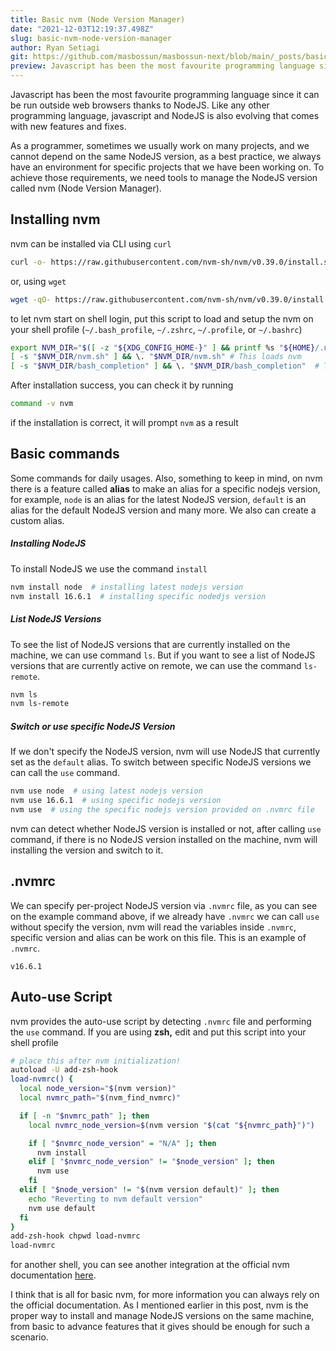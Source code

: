 ```yaml
---
title: Basic nvm (Node Version Manager)
date: "2021-12-03T12:19:37.498Z"
slug: basic-nvm-node-version-manager
author: Ryan Setiagi
git: https://github.com/masbossun/masbossun-next/blob/main/_posts/basic-nvm-node-version-manager.mdx
preview: Javascript has been the most favourite programming language since it can be run outside web browsers thanks to NodeJS. Like any other programming language, javascript and NodeJS is also evolving that comes with new features and fixes.
---
```


Javascript has been the most favourite programming language since it can be run outside web browsers thanks to NodeJS. Like any other programming language, javascript and NodeJS is also evolving that comes with new features and fixes.

As a programmer, sometimes we usually work on many projects, and we cannot depend on the same NodeJS version, as a best practice, we always have an environment for specific projects that we have been working on. To achieve those requirements, we need tools to manage the NodeJS version called nvm (Node Version Manager).

## Installing nvm

nvm can be installed via CLI using `curl`

```bash
curl -o- https://raw.githubusercontent.com/nvm-sh/nvm/v0.39.0/install.sh | bash
```

or, using `wget`

```bash
wget -qO- https://raw.githubusercontent.com/nvm-sh/nvm/v0.39.0/install.sh | bash
```

to let nvm start on shell login, put this script to load and setup the nvm on your shell profile (`~/.bash_profile`, `~/.zshrc`, `~/.profile`, or `~/.bashrc`)

```bash
export NVM_DIR="$([ -z "${XDG_CONFIG_HOME-}" ] && printf %s "${HOME}/.nvm" || printf %s "${XDG_CONFIG_HOME}/nvm")"
[ -s "$NVM_DIR/nvm.sh" ] && \. "$NVM_DIR/nvm.sh" # This loads nvm
[ -s "$NVM_DIR/bash_completion" ] && \. "$NVM_DIR/bash_completion"  # This loads nvm bash_completion
```

After installation success, you can check it by running

```bash
command -v nvm
```

if the installation is correct, it will prompt `nvm` as a result

## Basic commands

Some commands for daily usages. Also, something to keep in mind, on nvm there is a feature called **alias** to make an alias for a specific nodejs version, for example, `node` is an alias for the latest NodeJS version, `default` is an alias for the default NodeJS version and many more. We also can create a custom alias.

##### Installing NodeJS

To install NodeJS we use the command `install`

```bash
nvm install node  # installing latest nodejs version
nvm install 16.6.1  # installing specific nodedjs version
```

##### List NodeJS Versions

To see the list of NodeJS versions that are currently installed on the machine, we can use command `ls`. But if you want to see a list of NodeJS versions that are currently active on remote, we can use the command `ls-remote`.

```bash
nvm ls
nvm ls-remote
```

##### Switch or use specific NodeJS Version

If we don't specify the NodeJS version, nvm will use NodeJS that currently set as the `default` alias. To switch between specific NodeJS versions we can call the `use` command.

```bash
nvm use node  # using latest nodejs version
nvm use 16.6.1  # using specific nodejs version
nvm use  # using the specific nodejs version provided on .nvmrc file
```

nvm can detect whether NodeJS version is installed or not, after calling `use` command, if there is no NodeJS version installed on the machine, nvm will installing the version and switch to it.

## .nvmrc

We can specify per-project NodeJS version via `.nvmrc` file, as you can see on the example command above, if we already have `.nvmrc` we can call `use` without specify the version, nvm will read the variables inside `.nvmrc`, specific version and alias can be work on this file. This is an example of `.nvmrc`.

```
v16.6.1
```

## Auto-use Script

nvm provides the auto-use script by detecting `.nvmrc` file and performing the `use` command. If you are using **zsh,** edit and put this script into your shell profile

```bash
# place this after nvm initialization!
autoload -U add-zsh-hook
load-nvmrc() {
  local node_version="$(nvm version)"
  local nvmrc_path="$(nvm_find_nvmrc)"

  if [ -n "$nvmrc_path" ]; then
    local nvmrc_node_version=$(nvm version "$(cat "${nvmrc_path}")")

    if [ "$nvmrc_node_version" = "N/A" ]; then
      nvm install
    elif [ "$nvmrc_node_version" != "$node_version" ]; then
      nvm use
    fi
  elif [ "$node_version" != "$(nvm version default)" ]; then
    echo "Reverting to nvm default version"
    nvm use default
  fi
}
add-zsh-hook chpwd load-nvmrc
load-nvmrc
```

for another shell, you can see another integration at the official nvm documentation [here](https://github.com/nvm-sh/nvm#deeper-shell-integration).

I think that is all for basic nvm, for more information you can always rely on the official documentation. As I mentioned earlier in this post, nvm is the proper way to install and manage NodeJS versions on the same machine, from basic to advance features that it gives should be enough for such a scenario.
